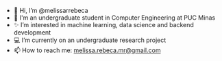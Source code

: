- 👋 Hi, I’m @melissarrebeca
- 📝 I'm an undergraduate student in Computer Engineering at PUC Minas
- ✨ I’m interested in machine learning, data science and backend development
- 💻 I’m currently on an undergraduate research project
- 📫 How to reach me: melissa.rebeca.mr@gmail.com

<!---
melissarrebeca/melissarrebeca is a ✨ special ✨ repository because its `README.md` (this file) appears on your GitHub profile.
You can click the Preview link to take a look at your changes.
--->
